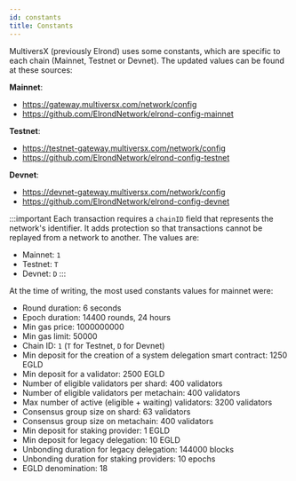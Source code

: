 ```yaml
---
id: constants
title: Constants
---
```


MultiversX (previously Elrond) uses some constants, which are specific to each chain (Mainnet, Testnet or Devnet). The updated values can be found at these sources:

**Mainnet**:

- https://gateway.multiversx.com/network/config
- https://github.com/ElrondNetwork/elrond-config-mainnet

**Testnet**:

- https://testnet-gateway.multiversx.com/network/config
- https://github.com/ElrondNetwork/elrond-config-testnet

**Devnet**:

- https://devnet-gateway.multiversx.com/network/config
- https://github.com/ElrondNetwork/elrond-config-devnet

:::important
Each transaction requires a `chainID` field that represents the network's identifier. It adds protection so that transactions cannot be replayed from a network to another.
The values are:

- Mainnet: `1`
- Testnet: `T`
- Devnet: `D`
  :::

At the time of writing, the most used constants values for mainnet were:

- Round duration: 6 seconds
- Epoch duration: 14400 rounds, 24 hours
- Min gas price: 1000000000
- Min gas limit: 50000
- Chain ID: `1` (`T` for Testnet, `D` for Devnet)
- Min deposit for the creation of a system delegation smart contract: 1250 EGLD
- Min deposit for a validator: 2500 EGLD
- Number of eligible validators per shard: 400 validators
- Number of eligible validators per metachain: 400 validators
- Max number of active (eligible + waiting) validators: 3200 validators
- Consensus group size on shard: 63 validators
- Consensus group size on metachain: 400 validators
- Min deposit for staking provider: 1 EGLD
- Min deposit for legacy delegation: 10 EGLD
- Unbonding duration for legacy delegation: 144000 blocks
- Unbonding duration for staking providers: 10 epochs
- EGLD denomination: 18
